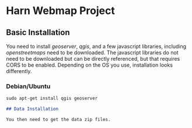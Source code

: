 # Harn Webmap Project

## Basic Installation

You need to install _geoserver_, _qgis_, and a few javascript libraries, including _openstreetmaps_ need to be downloaded. The javascript libraries do not need to be downloaded but can be directly referenced, but that requires CORS to be enabled. Depending on the OS you use, installation looks differently.

### Debian/Ubuntu

```markdown
sudo apt-get install qgis geoserver

## Data Installation

You then need to get the data zip files.

